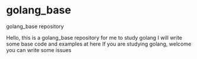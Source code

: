# golang_base
golang_base repository

Hello, this is a golang_base repository for me to study golang
I will write some base code and examples at here
If you are studying golang, welcome you can write some issues 

